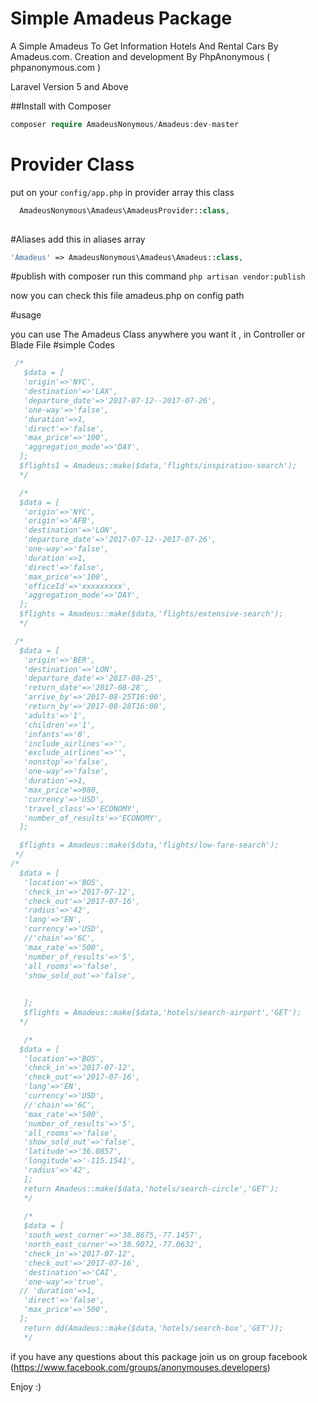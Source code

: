 # Simple Amadeus Package
A Simple Amadeus To Get Information Hotels And Rental Cars By Amadeus.com. Creation and development By PhpAnonymous ( phpanonymous.com )

Laravel Version 5 and Above 

##Install with Composer 
```php
composer require AmadeusNonymous/Amadeus:dev-master
```
# Provider Class 
put on your ` config/app.php ` in provider array this class
```php
  AmadeusNonymous\Amadeus\AmadeusProvider::class,
 
```

#Aliases 
add this in aliases array
```php 
'Amadeus' => AmadeusNonymous\Amadeus\Amadeus::class,
```
#publish 
with composer run this command `php artisan vendor:publish `

now you can check this file amadeus.php on config path 
 



#usage 

you can use The Amadeus Class anywhere you want it , in Controller or Blade File 
#simple Codes
```php
 /*
   $data = [
   'origin'=>'NYC',
   'destination'=>'LAX',
   'departure_date'=>'2017-07-12--2017-07-26',
   'one-way'=>'false',
   'duration'=>1,
   'direct'=>'false',
   'max_price'=>'100',
   'aggregation_mode'=>'DAY',
  ];
  $flights1 = Amadeus::make($data,'flights/inspiration-search');  
  */

  /*
  $data = [
   'origin'=>'NYC',
   'origin'=>'AFB',
   'destination'=>'LON',
   'departure_date'=>'2017-07-12--2017-07-26',
   'one-way'=>'false',
   'duration'=>1,
   'direct'=>'false',
   'max_price'=>'100',
   'officeId'=>'xxxxxxxxx',
   'aggregation_mode'=>'DAY',
  ];
  $flights = Amadeus::make($data,'flights/extensive-search');
  */

 /*
  $data = [
   'origin'=>'BER',
   'destination'=>'LON',
   'departure_date'=>'2017-08-25',
   'return_date'=>'2017-08-28',
   'arrive_by'=>'2017-08-25T16:00',
   'return_by'=>'2017-08-28T16:00',
   'adults'=>'1',
   'children'=>'1',
   'infants'=>'0',
   'include_airlines'=>'',
   'exclude_airlines'=>'',
   'nonstop'=>'false',
   'one-way'=>'false',
   'duration'=>1,
   'max_price'=>980,
   'currency'=>'USD',
   'travel_class'=>'ECONOMY',
   'number_of_results'=>'ECONOMY',
  ];

  $flights = Amadeus::make($data,'flights/low-fare-search');
 */
/*
  $data = [
   'location'=>'BOS',
   'check_in'=>'2017-07-12',
   'check_out'=>'2017-07-16',
   'radius'=>'42',
   'lang'=>'EN',
   'currency'=>'USD',
   //'chain'=>'6C',
   'max_rate'=>'500',
   'number_of_results'=>'5',
   'all_rooms'=>'false',
   'show_sold_out'=>'false',
    
    
   ];
   $flights = Amadeus::make($data,'hotels/search-airport','GET');
  */

   /*
  $data = [
   'location'=>'BOS',
   'check_in'=>'2017-07-12',
   'check_out'=>'2017-07-16',
   'lang'=>'EN',
   'currency'=>'USD',
   //'chain'=>'6C',
   'max_rate'=>'500',
   'number_of_results'=>'5',
   'all_rooms'=>'false',
   'show_sold_out'=>'false',
   'latitude'=>'36.0857',
   'longitude'=>'-115.1541',
   'radius'=>'42',
   ];
   return Amadeus::make($data,'hotels/search-circle','GET');
   */
    
   /*
   $data = [
   'south_west_corner'=>'38.8675,-77.1457',
   'north_east_corner'=>'38.9072,-77.0632',
   'check_in'=>'2017-07-12',
   'check_out'=>'2017-07-16',
   'destination'=>'CAI',
   'one-way'=>'true',
  // 'duration'=>1,
   'direct'=>'false',
   'max_price'=>'500',
  ];
   return dd(Amadeus::make($data,'hotels/search-box','GET'));
   */


````

  
if you have any questions about this package join us on group facebook  (https://www.facebook.com/groups/anonymouses.developers) 

Enjoy :) 


